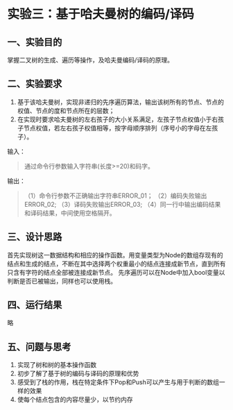 # 实验三：基于哈夫曼树的编码/译码
## 一、实验目的
掌握二叉树的生成、遍历等操作，及哈夫曼编码/译码的原理。

## 二、实验要求
1. 基于该哈夫曼树，实现非递归的先序遍历算法，输出该树所有的节点、节点的权值、节点的度和节点所在的层数；
2. 在实现时要求哈夫曼树的左右孩子的大小关系满足，左孩子节点权值小于右孩子节点权值，若左右孩子权值相等，按字母顺序排列（序号小的字母在左孩子）。

输入：
>通过命令行参数输入字符串(长度>=20)和码字。

输出：
>（1）命令行参数不正确输出字符串ERROR_01；
（2）编码失败输出ERROR_02;
（3）译码失败输出ERROR_03;
（4）同一行中输出编码结果和译码结果，中间使用空格隔开。


## 三、设计思路
首先实现树这一数据结构和相应的操作函数。用变量类型为Node的数组存现有的结点和生成的结点，不断在其中选择两个权重最小的结点连接成新节点，直到所有只含有字符的结点全部被连接成新节点。
先序遍历可以在Node中加入bool变量以判断是否已被输出，同样也可以使用栈。

## 四、运行结果
略

## 五、问题与思考
1. 实现了树和树的基本操作函数
2. 初步了解了基于树的编码与译码的原理和优势
3. 感受到了栈的作用，栈在特定条件下Pop和Push可以产生与用于判断的数组一样的效果
4. 使每个结点包含的内容尽量少，以节约内存